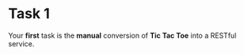 # Task 1
Your **first** task is the **manual** conversion of **Tic Tac Toe** into a RESTful service.

